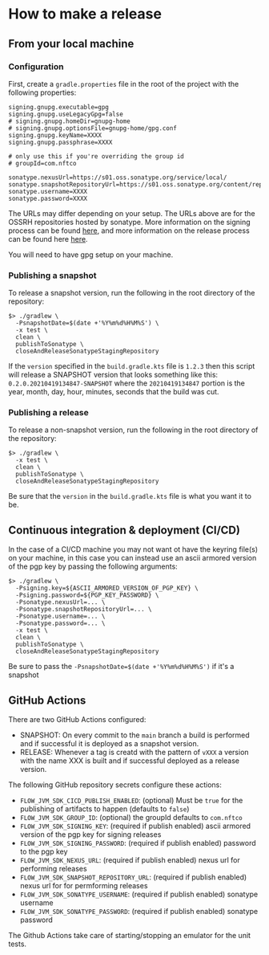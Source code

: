 
# How to make a release

## From your local machine

### Configuration

First, create a `gradle.properties` file in the root of the project with the following properties:

```properties
signing.gnupg.executable=gpg
signing.gnupg.useLegacyGpg=false
# signing.gnupg.homeDir=gnupg-home
# signing.gnupg.optionsFile=gnupg-home/gpg.conf
signing.gnupg.keyName=XXXX
signing.gnupg.passphrase=XXXX

# only use this if you're overriding the group id
# groupId=com.nftco

sonatype.nexusUrl=https://s01.oss.sonatype.org/service/local/
sonatype.snapshotRepositoryUrl=https://s01.oss.sonatype.org/content/repositories/snapshots/
sonatype.username=XXXX
sonatype.password=XXXX
```

The URLs may differ depending on your setup. The URLs above are for the OSSRH repositories hosted
by sonatype. More information on the signing process can be found [here](https://docs.gradle.org/current/userguide/signing_plugin.html),
and more information on the release process can be found here [here](https://github.com/gradle-nexus/publish-plugin).

You will need to have gpg setup on your machine.

### Publishing a snapshot

To release a snapshot version, run the following in the root directory of the repository:

```shell
$> ./gradlew \
  -PsnapshotDate=$(date +'%Y%m%d%H%M%S') \
  -x test \
  clean \
  publishToSonatype \
  closeAndReleaseSonatypeStagingRepository
```

If the `version` specified in the `build.gradle.kts` file is `1.2.3` then this script will release a 
SNAPSHOT version that looks something like this: `0.2.0.20210419134847-SNAPSHOT` where the `20210419134847`
portion is the year, month, day, hour, minutes, seconds that the build was cut.

### Publishing a release

To release a non-snapshot version, run the following in the root directory of the repository:

```shell
$> ./gradlew \
  -x test \
  clean \
  publishToSonatype \
  closeAndReleaseSonatypeStagingRepository
```

Be sure that the `version` in the `build.gradle.kts` file is what you want it to be.

## Continuous integration & deployment (CI/CD)

In the case of a CI/CD machine you may not want ot have the keyring file(s) on your machine, in this
case you can instead use an ascii armored version of the pgp key by passing the following arguments:

```shell
$> ./gradlew \
  -Psigning.key=${ASCII_ARMORED_VERSION_OF_PGP_KEY} \
  -Psigning.password=${PGP_KEY_PASSWORD} \
  -Psonatype.nexusUrl=... \
  -Psonatype.snapshotRepositoryUrl=... \
  -Psonatype.username=... \
  -Psonatype.password=... \
  -x test \
  clean \
  publishToSonatype \
  closeAndReleaseSonatypeStagingRepository
```

Be sure to pass the `-PsnapshotDate=$(date +'%Y%m%d%H%M%S')` if it's a snapshot

## GitHub Actions

There are two GitHub Actions configured:

- SNAPSHOT: On every commit to the `main` branch a build is performed and if successful it is deployed as a snapshot version.
- RELEASE: Whenever a tag is creatd with the pattern of `vXXX` a version with the name XXX is built and if successful deployed as a release version.

The following GitHub repository secrets configure these actions:

- `FLOW_JVM_SDK_CICD_PUBLISH_ENABLED`: (optional) Must be `true` for the publishing of artifacts to happen (defaults to `false`)
- `FLOW_JVM_SDK_GROUP_ID`: (optional) the groupId defaults to `com.nftco`
- `FLOW_JVM_SDK_SIGNING_KEY`: (required if publish enabled) ascii armored version of the pgp key for signing releases
- `FLOW_JVM_SDK_SIGNING_PASSWORD`: (required if publish enabled) password to the pgp key
- `FLOW_JVM_SDK_NEXUS_URL`: (required if publish enabled) nexus url for performing releases
- `FLOW_JVM_SDK_SNAPSHOT_REPOSITORY_URL`: (required if publish enabled) nexus url for for permforming releases
- `FLOW_JVM_SDK_SONATYPE_USERNAME`: (required if publish enabled) sonatype username
- `FLOW_JVM_SDK_SONATYPE_PASSWORD`: (required if publish enabled) sonatype password

The Github Actions take care of starting/stopping an emulator for the unit tests.
